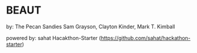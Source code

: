 # BEAUT
by: The Pecan Sandies
  Sam Grayson, Clayton Kinder, Mark T. Kimball

powered by: sahat Hacakthon-Starter (https://github.com/sahat/hackathon-starter)
